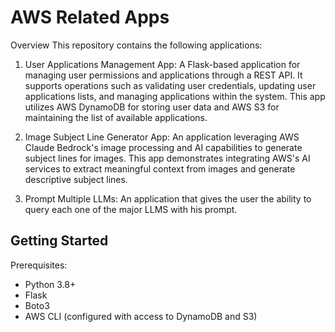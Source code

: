 # AWS Related Apps
Overview
This repository contains the following applications:

1. User Applications Management App: A Flask-based application for managing user permissions and applications through a REST API. It supports operations such as validating user credentials, updating user applications lists, and managing applications within the system. This app utilizes AWS DynamoDB for storing user data and AWS S3 for maintaining the list of available applications.

2. Image Subject Line Generator App: An application leveraging AWS Claude Bedrock's image processing and AI capabilities to generate subject lines for images. This app demonstrates integrating AWS's AI services to extract meaningful context from images and generate descriptive subject lines.

3. Prompt Multiple LLMs: An application that gives the user the ability to query each one of the major LLMS with his prompt.


## Getting Started
Prerequisites:
* Python 3.8+
* Flask
* Boto3
* AWS CLI (configured with access to DynamoDB and S3)
